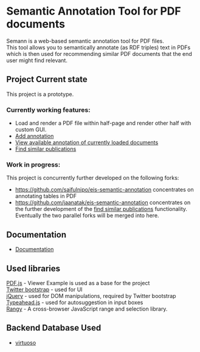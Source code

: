 # Semantic Annotation Tool for PDF documents

Semann is a web-based semantic annotation tool for PDF files.<br>
This tool allows you to semantically annotate (as RDF triples) text in PDFs which is then used for recommending similar PDF documents that the end user might find relevant. 

## Project Current state
This project is a prototype.

### Currently working features:
- Load and render a PDF file within half-page and render other half with custom GUI.
- [Add annotation](https://github.com/AKSW/semann/wiki/Documentation#how-to-add-annotations)
- [View available annotation of currently loaded documents](https://github.com/AKSW/semann/wiki/Documentation#how-to-fetch-existing-annotations)
- [Find similar publications](https://github.com/saifulnipo/eis-semantic-annotation/wiki/Documentation#find-similar-publications)

### Work in progress:
This project is concurrently further developed on the following forks:
- https://github.com/saifulnipo/eis-semantic-annotation concentrates on annotating tables in PDF
- https://github.com/jaanatak/eis-semantic-annotation concentrates on the further development of the [find similar publications](https://github.com/AKSW/semann/wiki/Documentation#find-similar-publications) functionality. 
Eventually the two parallel forks will be merged into here.

## Documentation
- [Documentation](https://github.com/AKSW/semann/wiki/Documentation)

## Used libraries

[PDF.js](http://mozilla.github.io/pdf.js/) - Viewer Example is used as a base for the project  
[Twitter bootstrap](http://getbootstrap.com/) - used for UI  
[jQuery](http://jquery.com/) - used for DOM manipulations, required by Twitter bootstrap  
[Typeahead.js](https://github.com/twitter/typeahead.js) - used for autosuggestion in input boxes  
[Rangy](https://code.google.com/p/rangy/) - A cross-browser JavaScript range and selection library.

## Backend Database Used
- [virtuoso](http://virtuoso.openlinksw.com/)
